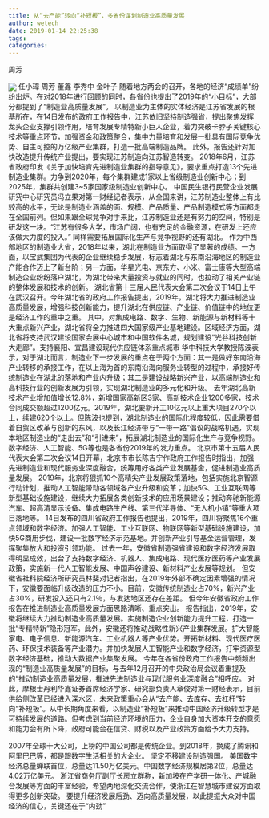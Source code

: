 ```yaml
---
title: 从“去产能”转向“补短板”，多省份谋划制造业高质量发展
author: wetech
date: 2019-01-14 22:25:38
tags: 
categories: 
---
```

周芳
<!-- more -->
<img align="center" border="0" src="https://imgcdn.yicai.com/uppics/images/2019/01/da4e1711b90f94e7cccc5cf6993a060a.jpg" />
任小璋
周芳
董鑫
李秀中
金叶子
随着地方两会的召开，各地的经济“成绩单”纷纷出炉。在对2018年进行回顾的同时，各省份也提出了2019年的“小目标”，大部分都提到了“制造业高质量发展”。
以制造业为主体的实体经济是江苏省发展的根基所在，在14日发布的政府工作报告中，江苏依旧坚持制造强省，提出聚焦发挥龙头企业支撑引领作用，培育发展专精特新小巨人企业，着力突破卡脖子关键核心技术等重点环节，加强资金和政策整合，集中力量培育和发展一批具有国际竞争优势、自主可控的万亿级产业集群，打造一批高端制造品牌。
此外，报告还针对加快改造提升传统产业提出，要实现江苏制造向江苏智造转变。
2018年6月，江苏省政府印发《关于加快培育先进制造业集群的指导意见》，要求重点打造13个先进制造业集群。力争到2020年，每个集群建成1家以上省级制造业创新中心；到2025年，集群共创建3~5家国家级制造业创新中心。
中国民生银行民营企业发展研究中心研究员冯立果对第一财经记者表示，从全国来讲，江苏制造业整体上有比较高的水平，无论是制造业涵盖的面、规模、产品质量、产品制造模式等方面都走在全国前列。但如果跟全球竞争对手来比，江苏制造业还是有努力的空间，特别是研发这一块。“江苏有很多大学，市场广阔，也有充足的金融资源，在研发上还应该做大力度的投入。”
同样需要拓展国际化生产与竞争视野的还有湖北。
作为中西部地区的制造业大省，2018年以来，湖北在制造业方面取得了显著的成绩。一方面，以宝武集团为代表的企业继续稳步发展，标志着湖北与东南沿海地区的制造业产能合作迈上了新台阶；另一方面，华星光电、京东方、小米、富士康等大型高端制造企业纷纷落户湖北，为湖北带来大量投资与就业的同时，也拉动了相关产业链的整体发展和技术的创新。
湖北省第十三届人民代表大会第二次会议于14日上午在武汉召开。今年湖北省的政府工作报告提出，2019年，湖北将大力推进制造业高质量发展，增强科技创新能力，提升湖北在供应链、产业链、价值链中的地位更是经济工作的重中之重。
其中，对集成电路、数字、生物、新能源与新材料等十大重点新兴产业，湖北省将全力推进四大国家级产业基地建设。区域经济方面，湖北省将支持武汉建设国家会展中心城市和中国软件名城，规划建设“光谷科技创新大走廊”。支持襄阳、宜昌建设现代供应链体系重点城市
华中科技大学教授陈波表示，对于湖北而言，制造业下一步发展的重点在于两个方面：其一是做好东南沿海产业转移的承接工作，在以上海为首的东南沿海向服务业转型的过程中，承接好传统制造业在湖北的落地和产业内升级；其二是建设战略新兴产业，以高端制造业和高科技行业的创新发展为引领，实现湖北制造业的多元化和升级。
去年湖北高新技术产业增加值增长12.8%，新增国家高新区3家、高新技术企业1200多家，技术合同成交额超过1200亿元。2019年，湖北要新开工10亿元以上重大项目270个以上，续建620个以上。但陈波也提到，湖北制造业的国际化程度较低，因此需要借着自贸区改革与创新的东风，以及长江经济带与“一带一路”倡议的战略机遇，实现本地区制造业的“走出去”和“引进来”，拓展湖北制造业的国际化生产与竞争视野。
数字经济、人工智能、5G等也是各省份2019年的发力重点。
北京市第十五届人民代表大会第二次会议14日开幕，北京市市长陈吉宁作政府工作报告时指出，加强先进制造业和现代服务业深度融合，统筹用好各类产业发展基金，促进制造业高质量发展。
2019年，北京将狠抓10个高精尖产业发展政策落地，包括实施北京智源行动计划，推动人工智能带动各领域各产业升级和变革；加快5G、工业互联网等新型基础设施建设，继续大力拓展各类创新技术的应用场景建设；推动奔驰新能源汽车、超高清显示设备、集成电路生产线、第三代半导体、“无人机小镇”等重大项目落地等。
14日发布的四川省政府工作报告也提出，2019年，四川将聚焦16个重点领域和数字经济。加强人工智能、工业互联网、物联网等新型基础设施建设，加快5G商用步伐，建设一批数字经济示范基地。并创新产业引导基金运营管理，发挥聚集放大和投资引领功能。
过去一年，安徽省制造强省建设和数字经济发展取得明显成效，出台了支持数字经济、机器人、集成电路、现代医疗医药等产业发展政策，实施新一代人工智能发展、中国声谷建设、新材料产业发展等规划。
但安徽省社科院经济所研究员林斐对记者指出，在2019年外部不确定因素增强的情况下，安徽要面临升级改造的压力不小。目前，安徽传统制造业占70%，新兴产业占30%，研发投入还只有2.1％，与发达地区还存在差距。
但今年安徽省政府工作报告在推进制造业高质量发展方面思路清晰、重点突出。
报告指出，2019年，安徽将继续大力推动制造业高质量发展。实施制造企业创新能力提升工程，打造一批“专精特新”隐形冠军。此外，安徽还将推动战略性新兴产业集群发展。扩大智能家电、电子信息、新能源汽车、工业机器人等产业优势。开拓新材料、现代医疗医药、环保技术装备等产业潜力。并加快发展人工智能产业和数字经济，打牢资源型数字经济基础，推动大数据产业集聚发展。
今年在各省份政府工作报告中频频出现的“制造业高质量发展”的目标，与去年12月召开的中央政治局会议着重提及的“推动制造业高质量发展，推进先进制造业与现代服务业深度融合”相呼应。
对此，摩根士丹利华鑫证券首席经济学家、研究部负责人章俊对第一财经表示，目前供给侧改革已经进入深水区，未来政策重心会从“去产能、去库存、去杠杆”转向“补短板”。从中长期角度来看，以制造业“补短板”来推动中国经济升级转型才是可持续发展的道路。但考虑到当前经济环境的压力，企业自身加大资本开支的意愿和能力会有所下降，政府可能会在信贷、财税以及产业政策方面给予大力支持。
 
 
2007年全球十大公司，上榜的中国公司都是传统企业。到2018年，换成了腾讯和阿里巴巴等，都是跟数字生活相关的大企业。
坚定不移建设制造强国。
美国数字经济总量蝉联首位，总量达11.50万亿美元。中国数字经济规模居第2位，总量达4.02万亿美元。
浙江省商务厅副厅长房立群称，新加坡在产学研一体化、产城融合发展等方面的丰富经验，希望两地深化交流合作，使浙江在智慧城市建设方面取得更多创新突破。
要提升经济发展后劲、迈向高质量发展，以此提振大众对中国经济的信心，关键还在于“内劲”
